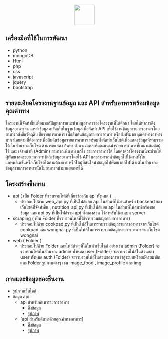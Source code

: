 <p align="center">
  <img width="65" src="https://github.com/favicon.ico">
</p>


## เครื่องมือที่ใช้ในการพัฒนา
- python
- mongoDB
- Html
- php
- css
- javascript
- jquery
- bootstrap

## รายละเอียดโครงงานฐานข้อมูล และ API สำหรับอาหารพร้อมข้อมูลคุณค่าทาง

โครงงานนี้จัดทำขึ้นเพื่อมาแก้ปัญหาการแนะนำเมนูอาหารของโครงงานที่ได้ศึกษา โดยได้ทำการดึงข้อมูลอาหารจากแหล่งข้อมูลมาจัดเก็บในฐานข้อมูลเพื่อจัดทำ API เพื่อใช้งานข้อมูลรายการอาหารโดยสามารถส่งชื่อวัตถุดิบ ชื่อรายการอาหาร เพื่อสืบค้นข้อมูลรายการอาหาร หรือส่งปริมาณคุณค่าทางอาหารมาก น้อยตามที่ต้องการเพื่อสืบค้นข้อมูลรายการอาหาร พร้อมทั้งจัดทำเว็บไซต์เพื่อแสดงข้อมูลที่รวบรวมได้ ในส่วนของเว็บไซต์ สามารถแสดง ค้นหา คำนวณแคลอรี่และแนะนำรายการอาหารที่เหมาะสมต่อผู้ใช้ และ เจ้าหน้าที่ (Admin) สามารถเพิ่ม ลบ แก้ไข รายการอาหารได้ โดยคาดว่าโครงงานนี้จะช่วยให้ผู้พัฒนาลดระยะเวลาการเข้าถึงข้อมูลอาหารโดยใช้ API และสามารถนำข้อมูลไปใช้งานทั้งในแอพพลิเคชันหรือเว็บไซต์ได้ตามต้องการ หรือให้ผู้ที่สนใจนำข้อมูลไปพัฒนาต่อไปได้ แต่ในส่วนของข้อมูลรายการอาหารนั้นไม่สามารถนำมาเผยแพร่ได้

## โครงสร้างชิ้นงาน

- api ( เป็น Folder ที่รวบรวมไฟล์ที่เกี่ยวข้องกับ api ทั้งหมด )
  - ประกอบไปด้วย web_api.py ที่เป็นไฟล์แยก api ในส่วนทีใช้งานสำหรับ backend ของเว็บไซต์ที่จัดทำขึ้น , nutrition_api.py ที่เป็นไฟล์แยก api ในส่วนที่ให้สมาชิกร้องขอข้อมูล และ api.py ที่เป็นไฟล์รวม api ทั้งสองส่วน ไว้สำหรับใช้งานบน server
- scraping ( เป็น Folder ที่รวบรวมไฟล์ที่ใช้รวบรวมข้อมูลรายการอาหาร)
  - ประกอบไปด้วย cookpad.py ที่เป็นไฟล์ในการรวบรวมข้อมูลรายการอาหารจากเว็บไซต์ cookpad และ wongnai.py ที่เป็นไฟล์ในการรวบรวมข้อมูลรายการอาหารจากเว็บไซต์ wongnai
- web ( Folder )
  - ประกอบไปด้วย Folder และไฟล์ต่างๆที่ใช้ในตัวเว็บไซต์ อย่างเช่น admin (Folder) จะรวบรวมไฟล์ในส่วนของ admin ทั้งหมด user (Folder) จะรวบรวมไฟล์ในส่วนของ user ทั้งหมด auth (Folder) จะรวบรวมไฟล์ในส่วนของการเข้าสู่ระบบหรือสมัครสมาชิก และ Folder รูปภาพต่างๆ เช่น image_food , image_profile และ img

## ภาพและข้อมูลของชิ้นงาน

- [รูปภาพเว็บไซต์](https://drive.google.com/file/d/1gcWZixTnBeOSMyMdyn-TkqXe9WUu7PXh/view?usp=sharing)
- ข้อมูล api
  - api สำหรับค้นหารายการอาหาร
    -  [ลิ้งข้อมูล](http://foodapi.icu/api-doc.php?page=1)
    -  [รูปภาพ](https://drive.google.com/file/d/1YidDq1Q3okYABqjr2HBlAnPZLaE1xxUL/view?usp=sharing)
  - [api สำหรับค้นหาด้วยคุณค่าทางอาหาร]
    -  [ลิ้งข้อมูล](http://foodapi.icu/api-doc.php?page=2)
    -  [รูปภาพ](https://drive.google.com/file/d/1Bc4F9w27mrWAB7AvgKGhgKrnUHYcg8Ia/view?usp=sharing)
